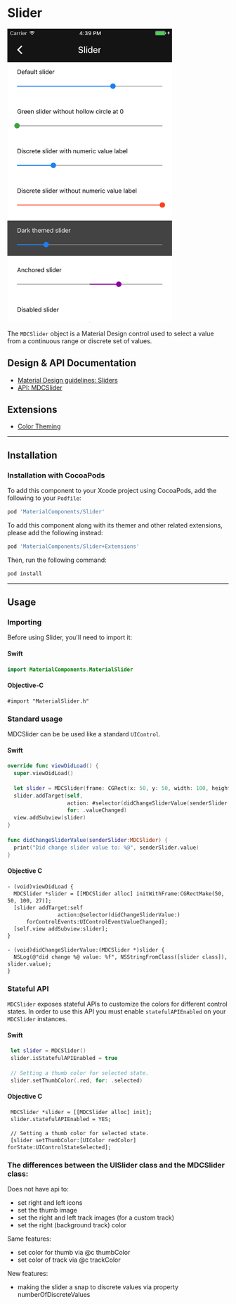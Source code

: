 <!--docs:
title: "Sliders"
layout: detail
section: components
excerpt: "The Slider component provides a Material Design control for selecting a value from a continuous range or discrete set of values."
iconId: slider
path: /catalog/sliders/
api_doc_root: true
-->

# Slider

<div class="article__asset article__asset--screenshot">
  <img src="docs/assets/slider.png" alt="Slider" width="375">
</div>

The `MDCSlider` object is a Material Design control used to select a value from a continuous range
or discrete set of values.

## Design & API Documentation

<ul class="icon-list">
  <li class="icon-list-item icon-list-item--spec"><a href="https://material.io/guidelines/components/sliders.html">Material Design guidelines: Sliders</a></li>
  <li class="icon-list-item icon-list-item--link"><a href="https://material.io/components/ios/catalog/sliders/api-docs/Classes/MDCSlider.html">API: MDCSlider</a></li>
</ul>

## Extensions

<ul class="icon-list">
  <li class="icon-list-item icon-list-item--link"><a href="docs/color-theming.md">Color Theming</a></li>
</ul>

- - -

## Installation

### Installation with CocoaPods

To add this component to your Xcode project using CocoaPods, add the following to your `Podfile`:

``` bash
pod 'MaterialComponents/Slider'
```
<!--{: .code-renderer.code-renderer--install }-->

To add this component along with its themer and other related extensions, please add the following instead:
``` bash
pod 'MaterialComponents/Slider+Extensions'
```

Then, run the following command:

``` bash
pod install
```


- - -


## Usage

### Importing

Before using Slider, you'll need to import it:

<!--<div class="material-code-render" markdown="1">-->
#### Swift
``` swift
import MaterialComponents.MaterialSlider
```

#### Objective-C

``` objc
#import "MaterialSlider.h"
```
<!--</div>-->

### Standard usage

MDCSlider can be be used like a standard `UIControl`.

<!--<div class="material-code-render" markdown="1">-->
#### Swift

``` swift
override func viewDidLoad() {
  super.viewDidLoad()

  let slider = MDCSlider(frame: CGRect(x: 50, y: 50, width: 100, height: 27))
  slider.addTarget(self,
                   action: #selector(didChangeSliderValue(senderSlider:)),
                   for: .valueChanged)
  view.addSubview(slider)
}

func didChangeSliderValue(senderSlider:MDCSlider) {
  print("Did change slider value to: %@", senderSlider.value)
}
```

#### Objective C

``` objc
- (void)viewDidLoad {
  MDCSlider *slider = [[MDCSlider alloc] initWithFrame:CGRectMake(50, 50, 100, 27)];
  [slider addTarget:self
                action:@selector(didChangeSliderValue:)
      forControlEvents:UIControlEventValueChanged];
  [self.view addSubview:slider];
}

- (void)didChangeSliderValue:(MDCSlider *)slider {
  NSLog(@"did change %@ value: %f", NSStringFromClass([slider class]), slider.value);
}
```
<!--</div>-->

### Stateful API

`MDCSlider` exposes stateful APIs to customize the colors for different control states. In order to use this API you must enable `statefulAPIEnabled` on your `MDCSlider` instances.

<!--<div class="material-code-render" markdown="1">-->
#### Swift

``` swift
 let slider = MDCSlider()
 slider.isStatefulAPIEnabled = true

 // Setting a thumb color for selected state.
 slider.setThumbColor(.red, for: .selected)
```

#### Objective C

``` objc
 MDCSlider *slider = [[MDCSlider alloc] init];
 slider.statefulAPIEnabled = YES;
 
 // Setting a thumb color for selected state.
 [slider setThumbColor:[UIColor redColor] forState:UIControlStateSelected];
```
<!--</div>-->

### The differences between the UISlider class and the MDCSlider class:

Does not have api to:

- set right and left icons
- set the thumb image
- set the right and left track images (for a custom track)
- set the right (background track) color

Same features:

- set color for thumb via @c thumbColor
- set color of track via @c trackColor

New features:

- making the slider a snap to discrete values via property numberOfDiscreteValues
